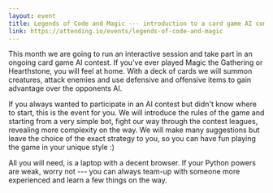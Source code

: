 ```yaml
---
layout: event
title: Legends of Code and Magic --- introduction to a card game AI competition
link: https://attending.io/events/legends-of-code-and-magic
---
```


This month we are going to run an interactive session and take part
in an ongoing card game AI contest. If you've ever played Magic the
Gathering or Hearthstone, you will feel at home. With a deck of cards
we will summon creatures, attack enemies and use defensive and offensive
items to gain advantage over the opponents AI.

If you always wanted to participate in an AI contest but didn't know
where to start, this is the event for you. We will introduce the rules
of the game and starting from a very simple bot, fight our way through
the contest leagues, revealing more complexity on the way. We will make
many suggestions but leave the choice of the exact strategy to you, so
you can have fun playing the game in your unique style :)

All you will need, is a laptop with a decent browser. If your Python
powers are weak, worry not --- you can always team-up with someone more
experienced and learn a few things on the way.
